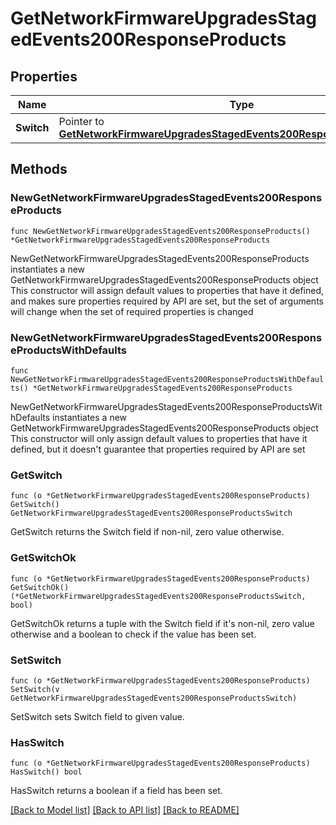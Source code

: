 # GetNetworkFirmwareUpgradesStagedEvents200ResponseProducts

## Properties

Name | Type | Description | Notes
------------ | ------------- | ------------- | -------------
**Switch** | Pointer to [**GetNetworkFirmwareUpgradesStagedEvents200ResponseProductsSwitch**](GetNetworkFirmwareUpgradesStagedEvents200ResponseProductsSwitch.md) |  | [optional] 

## Methods

### NewGetNetworkFirmwareUpgradesStagedEvents200ResponseProducts

`func NewGetNetworkFirmwareUpgradesStagedEvents200ResponseProducts() *GetNetworkFirmwareUpgradesStagedEvents200ResponseProducts`

NewGetNetworkFirmwareUpgradesStagedEvents200ResponseProducts instantiates a new GetNetworkFirmwareUpgradesStagedEvents200ResponseProducts object
This constructor will assign default values to properties that have it defined,
and makes sure properties required by API are set, but the set of arguments
will change when the set of required properties is changed

### NewGetNetworkFirmwareUpgradesStagedEvents200ResponseProductsWithDefaults

`func NewGetNetworkFirmwareUpgradesStagedEvents200ResponseProductsWithDefaults() *GetNetworkFirmwareUpgradesStagedEvents200ResponseProducts`

NewGetNetworkFirmwareUpgradesStagedEvents200ResponseProductsWithDefaults instantiates a new GetNetworkFirmwareUpgradesStagedEvents200ResponseProducts object
This constructor will only assign default values to properties that have it defined,
but it doesn't guarantee that properties required by API are set

### GetSwitch

`func (o *GetNetworkFirmwareUpgradesStagedEvents200ResponseProducts) GetSwitch() GetNetworkFirmwareUpgradesStagedEvents200ResponseProductsSwitch`

GetSwitch returns the Switch field if non-nil, zero value otherwise.

### GetSwitchOk

`func (o *GetNetworkFirmwareUpgradesStagedEvents200ResponseProducts) GetSwitchOk() (*GetNetworkFirmwareUpgradesStagedEvents200ResponseProductsSwitch, bool)`

GetSwitchOk returns a tuple with the Switch field if it's non-nil, zero value otherwise
and a boolean to check if the value has been set.

### SetSwitch

`func (o *GetNetworkFirmwareUpgradesStagedEvents200ResponseProducts) SetSwitch(v GetNetworkFirmwareUpgradesStagedEvents200ResponseProductsSwitch)`

SetSwitch sets Switch field to given value.

### HasSwitch

`func (o *GetNetworkFirmwareUpgradesStagedEvents200ResponseProducts) HasSwitch() bool`

HasSwitch returns a boolean if a field has been set.


[[Back to Model list]](../README.md#documentation-for-models) [[Back to API list]](../README.md#documentation-for-api-endpoints) [[Back to README]](../README.md)


